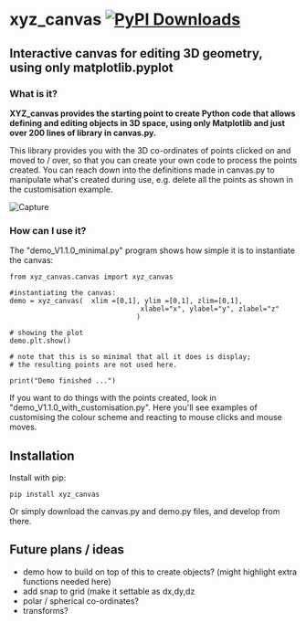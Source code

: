 # xyz_canvas [![PyPI Downloads](https://static.pepy.tech/badge/xyz-canvas)](https://pepy.tech/projects/xyz-canvas)
## Interactive canvas for editing 3D geometry, using only matplotlib.pyplot

### What is it?
**XYZ_canvas provides the starting point to create Python code that allows defining and editing objects in 3D space, using only Matplotlib and just over 200 lines of library in canvas.py.**

This library provides you with the 3D co-ordinates of points clicked on and moved to / over, so that you can create your own code to process the points created. You can reach down into the definitions made in canvas.py to manipulate what's created during use, e.g. delete all the points as shown in the customisation example.

![Capture](https://github.com/user-attachments/assets/f53e6b01-ce03-4141-b15f-3077ab1065ad)

### How can I use it?
The "demo_V1.1.0_minimal.py" program shows how simple it is to instantiate the canvas:
```
from xyz_canvas.canvas import xyz_canvas

#instantiating the canvas:
demo = xyz_canvas(  xlim =[0,1], ylim =[0,1], zlim=[0,1],
                                xlabel="x", ylabel="y", zlabel="z"            
                               )

# showing the plot
demo.plt.show()

# note that this is so minimal that all it does is display;
# the resulting points are not used here.

print("Demo finished ...")

```
If you want to do things with the points created, look in "demo_V1.1.0_with_customisation.py". Here you'll see examples of customising the colour scheme and reacting to mouse clicks and mouse moves.

## Installation
Install with pip:
```
pip install xyz_canvas
```
Or simply download the canvas.py and demo.py files, and develop from there.

## Future plans / ideas
 - demo how to build on top of this to create objects? (might highlight extra functions needed here)
 - add snap to grid (make it settable as dx,dy,dz
 - polar / spherical co-ordinates?
 - transforms? 


